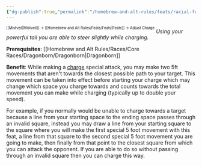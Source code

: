```yaml
---
{"dg-publish":true,"permalink":"/homebrew-and-alt-rules/feats/racial-feats/adjust-charge/"}
---
```


<sup><sup>[[Mistveil\|Mistveil]] → [[Homebrew and Alt Rules/Feats/Feats\|Feats]] → Adjust Charge</sup></sup>
*Using your powerful tail you are able to steer slightly while charging.*

**Prerequisites**: [[Homebrew and Alt Rules/Races/Core Races/Dragonborn/Dragonborn\|Dragonborn]]

**Benefit**: While making a [charge](https://www.d20pfsrd.com/GAMEMASTERING/COMBAT/#TOC-Charge) special attack, you may make two 5ft movements that aren't towards the closest possible path to your target. This movement can be taken into effect before starting your charge which may change which space you charge towards and counts towards the total movement you can make while charging (typically up to double your speed).

For example, if you normally would be unable to charge towards a target because a line from your starting space to the ending space passes through an invalid square, instead you may draw a line from your starting square to the square where you will make the first special 5 foot movement with this feat, a line from that square to the second special 5 foot movement you are going to make, then finally from that point to the closest square from which you can attack the opponent. If you are able to do so without passing through an invalid square then you can charge this way.